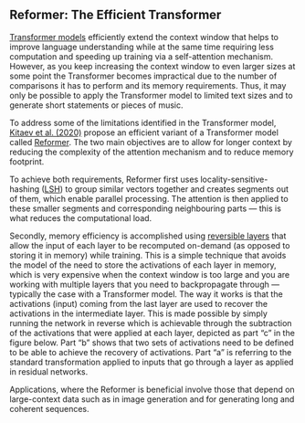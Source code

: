 ## Reformer: The Efficient Transformer

[Transformer models](https://ai.googleblog.com/2017/08/transformer-novel-neural-network.html) efficiently extend the context window that helps to improve language understanding while at the same time requiring less computation and speeding up training via a self-attention mechanism. However, as you keep increasing the context window to even larger sizes at some point the Transformer becomes impractical due to the number of comparisons it has to perform and its memory requirements. Thus, it may only be possible to apply the Transformer model to limited text sizes and to generate short statements or pieces of music.

To address some of the limitations identified in the Transformer model, [Kitaev et al. (2020)](https://arxiv.org/abs/2001.04451) propose an efficient variant of a Transformer model called [Reformer](https://ai.googleblog.com/2020/01/reformer-efficient-transformer.html). The two main objectives are to allow for longer context by reducing the complexity of the attention mechanism and to reduce memory footprint.

To achieve both requirements, Reformer first uses locality-sensitive-hashing ([LSH](https://en.wikipedia.org/wiki/Locality-sensitive_hashing)) to group similar vectors together and creates segments out of them, which enable parallel processing. The attention is then applied to these smaller segments and corresponding neighbouring parts — this is what reduces the computational load.

Secondly, memory efficiency is accomplished using [reversible layers](https://arxiv.org/abs/1707.04585) that allow the input of each layer to be recomputed on-demand (as opposed to storing it in memory) while training. This is a simple technique that avoids the model of the need to store the activations of each layer in memory, which is very expensive when the context window is too large and you are working with multiple layers that you need to backpropagate through — typically the case with a Transformer model. The way it works is that the activations (input) coming from the last layer are used to recover the activations in the intermediate layer. This is made possible by simply running the network in reverse which is achievable through the subtraction of the activations that were applied at each layer, depicted as part “c” in the figure below. Part “b” shows that two sets of activations need to be defined to be able to achieve the recovery of activations. Part “a” is referring to the standard transformation applied to inputs that go through a layer as applied in residual networks.

Applications, where the Reformer is beneficial involve those that depend on large-context data such as in image generation and for generating long and coherent sequences.
